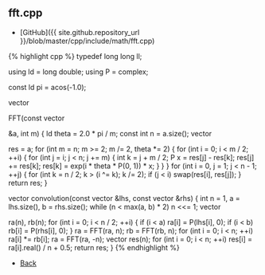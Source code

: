## fft.cpp

- [GitHub]({{ site.github.repository_url }}/blob/master/cpp/include/math/fft.cpp)

{% highlight cpp %}
typedef long long ll;

using ld = long double;
using P = complex<ld>;

const ld pi = acos(-1.0);

vector<P> FFT(const vector<P> &a, int m) {
  ld theta = 2.0 * pi / m;
  const int n = a.size();
  vector<P> res = a;
  for (int m = n; m >= 2; m /= 2, theta *= 2) {
    for (int i = 0; i < m / 2; ++i) {
      for (int j = i; j < n; j += m) {
        int k = j + m / 2;
        P x = res[j] - res[k];
        res[j] += res[k];
        res[k] = exp(i * theta * P(0, 1)) * x;
      }
    }
  }
  for (int i = 0, j = 1; j < n - 1; ++j) {
    for (int k = n / 2; k > (i ^= k); k /= 2);
    if (j < i) swap(res[i], res[j]);
  }
  return res;
}

vector<ll> convolution(const vector<ll> &lhs, const vector<ll> &rhs) {
  int n = 1, a = lhs.size(), b = rhs.size();
  while (n < max(a, b) * 2) n <<= 1;
  vector<P> ra(n), rb(n);
  for (int i = 0; i < n / 2; ++i) {
    if (i < a) ra[i] = P(lhs[i], 0);
    if (i < b) rb[i] = P(rhs[i], 0);
  }
  ra = FFT(ra, n);
  rb = FFT(rb, n);
  for (int i = 0; i < n; ++i) ra[i] *= rb[i];
  ra = FFT(ra, -n);
  vector<ll> res(n);
  for (int i = 0; i < n; ++i) res[i] = ra[i].real() / n + 0.5;
  return res;
}
{% endhighlight %}

- [Back](../../..)
